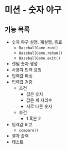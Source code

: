 # 미션 - 숫자 야구
## 기능 목록
* 숫자 야구 실행, 재실행, 종료
  * `BaseballGame.run()`
  * `BaseballGame.reRun()`
  * `BaseballGame.exit()`
* 랜덤 숫자 생성
* 사용자 입력 요청
* 입력값 파싱
* 입력값 검증
  * 조건
    * 값은 숫자
    * 값은 세 자리수
    * 서로 다른 숫자
  * 조건
    * 1 혹은 2
* 입력값 비교
  * `compare()`
* 결과 출력
* 테스트